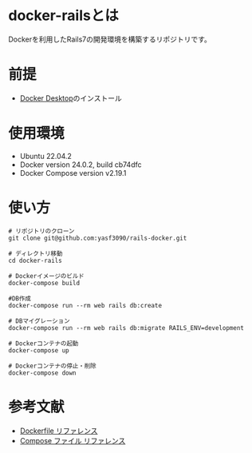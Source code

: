 # docker-railsとは
Dockerを利用したRails7の開発環境を構築するリポジトリです。

# 前提
* [Docker Desktop](https://docs.docker.com/desktop/)のインストール

# 使用環境
* Ubuntu 22.04.2
* Docker version 24.0.2, build cb74dfc
* Docker Compose version v2.19.1

# 使い方
```terminal
# リポジトリのクローン
git clone git@github.com:yasf3090/rails-docker.git

# ディレクトリ移動
cd docker-rails

# Dockerイメージのビルド
docker-compose build

#DB作成
docker-compose run --rm web rails db:create

# DBマイグレーション
docker-compose run --rm web rails db:migrate RAILS_ENV=development

# Dockerコンテナの起動
docker-compose up

# Dockerコンテナの停止・削除
docker-compose down
```

# 参考文献
* [Dockerfile リファレンス](https://docs.docker.jp/engine/reference/builder.html)
* [Compose ファイル リファレンス](https://docs.docker.jp/reference/compose-file/toc.html)